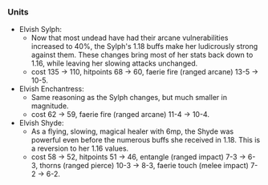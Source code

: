 ### Units
  * Elvish Sylph:
     * Now that most undead have had their arcane vulnerabilities increased to 40%, the Sylph's 1.18 buffs make her ludicrously strong against them. These changes bring most of her stats back down to 1.16, while leaving her slowing attacks unchanged.
     * cost 135 -> 110, hitpoints 68 -> 60, faerie fire (ranged arcane) 13-5 -> 10-5.
  * Elvish Enchantress:
     * Same reasoning as the Sylph changes, but much smaller in magnitude.
     * cost 62 -> 59, faerie fire (ranged arcane) 11-4 -> 10-4.
  * Elvish Shyde:
     * As a flying, slowing, magical healer with 6mp, the Shyde was powerful even before the numerous buffs she received in 1.18. This is a reversion to her 1.16 values.
     * cost 58 -> 52, hitpoints 51 -> 46, entangle (ranged impact) 7-3 -> 6-3, thorns (ranged pierce) 10-3 -> 8-3, faerie touch (melee impact) 7-2 -> 6-2.
